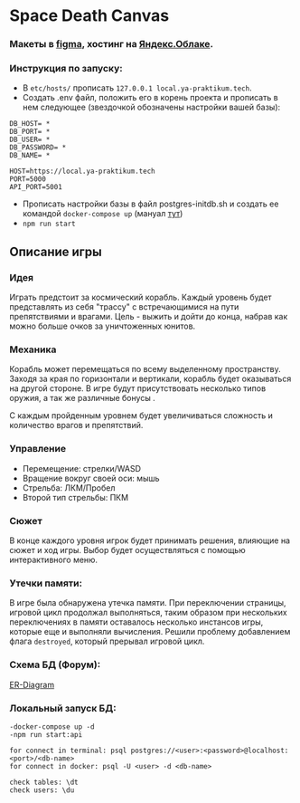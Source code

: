 # Space Death Canvas

### Макеты в [figma](https://www.figma.com/file/ajQp4tRV6sZM05Q5vDNrLz/Spaceship?node-id=0%3A1), хостинг на [Яндекс.Облаке](https://03-praga-space-death-canvas.ya-praktikum.tech).

### Инструкция по запуску:

-   В `etc/hosts/` прописать `127.0.0.1 local.ya-praktikum.tech`.
-   Создать .env файл, положить его в корень проекта
    и прописать в нем следующее (звездочкой обозначены настройки вашей базы):

```$xslt
DB_HOST= *
DB_PORT= *
DB_USER= *
DB_PASSWORD= *
DB_NAME= *

HOST=https://local.ya-praktikum.tech
PORT=5000
API_PORT=5001
```

-   Прописать настройки базы в файл postgres-initdb.sh
    и создать ее командой `docker-compose up` (мануал [тут](https://github.com/noveogroup-amorgunov/docker-compose-postgres))
-   `npm run start`

## Описание игры

### Идея

Играть предстоит за космический корабль. Каждый уровень будет представлять из себя "трассу" с встречающимися на пути препятствиями и врагами. Цель - выжить и дойти до конца, набрав как можно больше очков за уничтоженных юнитов.

### Механика

Корабль может перемещаться по всему выделенному пространству. Заходя за края по горизонтали и вертикали, корабль будет оказываться на другой стороне. В игре будут присутствовать несколько типов оружия, а так же различные бонусы .

С каждым пройденным уровнем будет увеличиваться сложность и количество врагов и препятствий.

### Управление

-   Перемещение: стрелки/WASD
-   Вращение вокруг своей оси: мышь
-   Стрельба: ЛКМ/Пробел
-   Второй тип стрельбы: ПКМ

### Сюжет

В конце каждого уровня игрок будет принимать решения, влияющие на сюжет и ход игры. Выбор будет осуществляться с помощью интерактивного меню.

### Утечки памяти:

В игре была обнаружена утечка памяти. При переключении страницы, игровой цикл продолжал выполняться, таким образом при нескольких переключениях в памяти оставалось несколько инстансов игры, которые еще и выполняли вычисления. Решили проблему добавлением флага `destroyed`, который прерывал игровой цикл.

### Схема БД (Форум):

[ER-Diagram](https://drive.google.com/file/d/19TeQsFsE_uOao01A6v9l1QGvgRRGaTHk/view?usp=sharing)

### Локальный запуск БД:

    -docker-compose up -d
    -npm run start:api

    for connect in terminal: psql postgres://<user>:<password>@localhost:<port>/<db-name>
    for connect in docker: psql -U <user> -d <db-name>

    check tables: \dt
    check users: \du
